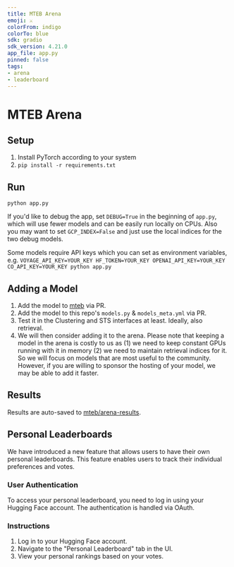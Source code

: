 ```yaml
---
title: MTEB Arena
emoji: ⚔️
colorFrom: indigo
colorTo: blue
sdk: gradio
sdk_version: 4.21.0
app_file: app.py
pinned: false
tags:
- arena
- leaderboard
---
```


# MTEB Arena

## Setup

1. Install PyTorch according to your system
2. `pip install -r requirements.txt`

## Run

`python app.py`

If you'd like to debug the app, set `DEBUG=True` in the beginning of `app.py`, which will use fewer models and can be easily run locally on CPUs. Also you may want to set `GCP_INDEX=False` and just use the local indices for the two debug models.

Some models require API keys which you can set as environment variables, e.g.
`VOYAGE_API_KEY=YOUR_KEY HF_TOKEN=YOUR_KEY OPENAI_API_KEY=YOUR_KEY CO_API_KEY=YOUR_KEY python app.py`

## Adding a Model

1. Add the model to [mteb](https://github.com/embeddings-benchmark/mteb/tree/main/mteb/models) via PR.
2. Add the model to this repo's `models.py` & `models_meta.yml` via PR.
3. Test it in the Clustering and STS interfaces at least. Ideally, also retrieval.
4. We will then consider adding it to the arena. Please note that keeping a model in the arena is costly to us as (1) we need to keep constant GPUs running with it in memory (2) we need to maintain retrieval indices for it. So we will focus on models that are most useful to the community. However, if you are willing to sponsor the hosting of your model, we may be able to add it faster.

## Results

Results are auto-saved to [mteb/arena-results](https://huggingface.co/datasets/mteb/arena-results).

## Personal Leaderboards

We have introduced a new feature that allows users to have their own personal leaderboards. This feature enables users to track their individual preferences and votes.

### User Authentication

To access your personal leaderboard, you need to log in using your Hugging Face account. The authentication is handled via OAuth.

### Instructions

1. Log in to your Hugging Face account.
2. Navigate to the "Personal Leaderboard" tab in the UI.
3. View your personal rankings based on your votes.
